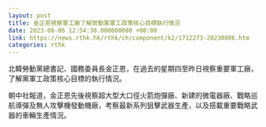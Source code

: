 ```yaml
---
layout: post
title: 金正恩視察軍工廠了解勞動黨軍工政策核心目標執行情況
date: 2023-08-06 12:54:38.000000000 +08:00
link: https://news.rthk.hk/rthk/ch/component/k2/1712273-20230806.htm
categories: rthk
---
```


北韓勞動黨總書記、國務委員長金正恩，在過去的星期四至昨日視察重要軍工廠，了解黨軍工政策核心目標的執行情況。

朝中社報道，金正恩先後視察超大型大口徑火箭炮彈廠、新建的微電器廠、戰略巡航導彈及無人攻擊機發動機廠，考察最新系列狙擊武器生產，以及搭載重要戰略武器的車輛生產情況。
